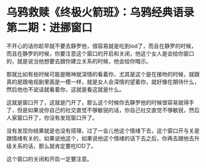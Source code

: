 # 乌鸦救赎《终极火箭班》：乌鸦经典语录第二期：进挪窗口

不开心的话你趁早就不要去静罗他，很容易就是吃到iod了，而且在静罗的时候，而且在静罗的时候，你要注意这个窗口的开启和关闭，他这个女人是会给你窗口的，就是说当他想要去跟你建立关系的时候，他会给你暗示。

那就比如有些时候可能是眼神就深情的看着你，尤其是这个是在接吻的时候，就跟真的是跟电视剧里面是一模一样，就是女人会深情的望着你，就好像在期待什么，然后他也不说话就看着你，这就是看这就是什么。

这就是窗口开了，这就是门开了，那么这个时候你去静罗他的时候很容易就得手了，但是如果说你自己的社交直觉不够敏锐的话，你自己社交直觉不够敏锐，然后人家窗口开了，你没有发现窗口开了。

没有发现你结果就是也没有搭理，过了一会儿他这个情绪下去，这个窗口开与关是跟情绪有关的，如果说他这个，如果说他这个情绪的话下去之后，你再去跟他去升级关系的话，那么就肯定要吃IOD了。

这个窗口的关闭和开启一定要注意。